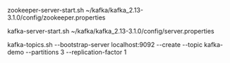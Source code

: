 zookeeper-server-start.sh ~/kafka/kafka_2.13-3.1.0/config/zookeeper.properties

kafka-server-start.sh ~/kafka/kafka_2.13-3.1.0/config/server.properties

kafka-topics.sh --bootstrap-server localhost:9092 --create --topic kafka-demo --partitions 3 --replication-factor 1